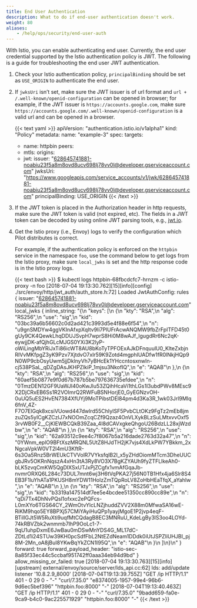 ```yaml
---
title: End User Authentication
description: What to do if end-user authentication doesn't work.
weight: 80
aliases:
    - /help/ops/security/end-user-auth
---
```


With Istio, you can enable authenticating end user. Currently, the end user credential supported by the Istio authentication policy is JWT.
The following is a guide for troubleshooting the end user JWT authentication.

1. Check your Istio authentication policy, `principalBinding` should be set as `USE_ORIGIN` to authenticate the end user.

1. If `jwksUri` isn’t set, make sure the JWT issuer is of url format and `url + /.well-known/openid-configuration` can be opened in browser; for example, if the JWT issuer is `https://accounts.google.com`, make sure `https://accounts.google.com/.well-known/openid-configuration` is a valid url and can be opened in a browser.

    {{< text yaml >}}
    apiVersion: "authentication.istio.io/v1alpha1"
    kind: "Policy"
    metadata:
      name: "example-3"
    spec:
      targets:
      - name: httpbin
      peers:
      - mtls:
      origins:
      - jwt:
          issuer: "628645741881-noabiu23f5a8m8ovd8ucv698lj78vv0l@developer.gserviceaccount.com"
          jwksUri: "https://www.googleapis.com/service_accounts/v1/jwk/628645741881-noabiu23f5a8m8ovd8ucv698lj78vv0l@developer.gserviceaccount.com"
      principalBinding: USE_ORIGIN
    {{< /text >}}

1. If the JWT token is placed in the Authorization header in http requests, make sure the JWT token is valid (not expired, etc). The fields in a JWT token can be decoded by using online JWT parsing tools, e.g., [jwt.io](https://jwt.io/).

1. Get the Istio proxy (i.e., Envoy) logs to verify the configuration which Pilot distributes is correct.

    For example, if the authentication policy is enforced on the `httpbin` service in the namespace `foo`, use the command below to get logs from the Istio proxy, make sure `local_jwks` is set and the http response code is in the Istio proxy logs.

    {{< text bash >}}
    $ kubectl logs httpbin-68fbcdcfc7-hrnzm -c istio-proxy -n foo
    [2018-07-04 19:13:30.762][15][info][config] ./src/envoy/http/jwt_auth/auth_store.h:72] Loaded JwtAuthConfig: rules {
      issuer: "628645741881-noabiu23f5a8m8ovd8ucv698lj78vv0l@developer.gserviceaccount.com"
      local_jwks {
        inline_string: "{\n \"keys\": [\n  {\n   \"kty\": \"RSA\",\n   \"alg\": \"RS256\",\n   \"use\": \"sig\",\n   \"kid\": \"03bc39a6b56602c0d2ad421c3993d5e4f88e6f54\",\n   \"n\": \"u9gnSMDYw4ggVKInAfxpXqItv9Ii7PlUFrAcwANQMW9fbZrFpITFD45t0gUy9CK4QewkLhqDDUJSvpH7wprS8Hi0M8wAJf_lgugdRr6Nc2qK-eywjjDK-afQjhGLcMJGS0YXi3K2lyP-oWiLingMbYRiJxTi86icWT8AU8bKoTyTPFOExAJkDFnquulU0_KlteZxbjnRIVvMKfpgZ3yK9Pzv7XjtdvO7xlr59K9Zotd4mgphIUADfw1fR0lNkjHQp9N0WP9cbOsyUwm5jjDklnyVh7yBHcEk1YHccntosxnwIn-cj538PSaL_qDZgDAsJKHPZlkiP_1mjsu3NkofIQ\",\n   \"e\": \"AQAB\"\n  },\n  {\n   \"kty\": \"RSA\",\n   \"alg\": \"RS256\",\n   \"use\": \"sig\",\n   \"kid\": \"60aef5b0877e9f0d67b787b5be797636735efdee\",\n   \"n\": \"0TmzDEN12GF9UaWJI40oKwJlu53ZQihHcaVi1thLGs1l3ubdPWv8MEsc9X2DjCRxEB6Ss1R2VOImrQ2RWFuBSNHorjE0_GyEGNzvOH-0uUQ5uES2HvEN7384XfUYj9MoTPibstDEl84pm4d3Ka3R_1wk03Jrl9MIq6fnV_4Z-F7O7ElGqk8xcsiVUowd447dwlrd55ChIyISF5PvbCLtOKz9FgTz2mEb8jmzuZQs5yICgKZCzlJ7xNOOmZcqCZf9Qzaz4OnVLXykBLzSuLMtxvvOxf53rvWB0F2__CjKlEWBCQkB39Zaa_4I8dCAVxgkeQhgoU26BdzLL28xjWzdbw\",\n   \"e\": \"AQAB\"\n  },\n  {\n   \"kty\": \"RSA\",\n   \"alg\": \"RS256\",\n   \"use\": \"sig\",\n   \"kid\": \"62a93512c9ee4c7f8067b5a216dade2763d32a47\",\n   \"n\": \"0YWnm_eplO9BFtXszMRQNL5UtZ8HJdTH2jK7vjs4XdLkPW7YBkkm_2xNgcaVpkW0VT2l4mU3KftR-6s3Oa5Rnz5BrWEUkCTVVolR7VYksfqIB2I_x5yZHdOiomMTcm3DheUUCgbJRv5OKRnNqszA4xHn3tA3Ry8VO3X7BgKZYAUh9fyZTFLlkeAh0-bLK5zvqCmKW5QgDIXSxUTJxPjZCgfx1vmAfGqaJb-nvmrORXQ6L284c73DUL7mnt6wj3H6tVqPKA27j56N0TB1Hfx4ja6Slr8S4EB3F1luYhATa1PKUSH8mYDW11HolzZmTQpRoLV8ZoHbHEaTfqX_aYahIw\",\n   \"e\": \"AQAB\"\n  },\n  {\n   \"kty\": \"RSA\",\n   \"alg\": \"RS256\",\n   \"use\": \"sig\",\n   \"kid\": \"b3319a147514df7ee5e4bcdee51350cc890cc89e\",\n   \"n\": \"qDi7Tx4DhNvPQsl1ofxxc2ePQFcs-L0mXYo6TGS64CY_2WmOtvYlcLNZjhuddZVV2X88m0MfwaSA16wE-RiKM9hqo5EY8BPXj57CMiYAyiHuQPp1yayjMgoE1P2jvp4eqF-BTillGJt5W5RuXti9uqfMtCQdagB8EC3MNRuU_KdeLgBy3lS3oo4LOYd-74kRBVZbk2wnmmb7IhP9OoLc1-7-9qU1uhpDxmE6JwBau0mDSwMnYDS4G_ML17dC-ZDtLd1i24STUw39KH0pcSdfFbL2NtEZdNeam1DDdk0iUtJSPZliUHJBI_pj8M-2Mn_oA8jBuI8YKwBqYkZCN1I95Q\",\n   \"e\": \"AQAB\"\n  }\n ]\n}\n"
      }
      forward: true
      forward_payload_header: "istio-sec-8a85f33ec44c5ccbaf951742ff0aaa34eb94d9bd"
    }
    allow_missing_or_failed: true
    [2018-07-04 19:13:30.763][15][info][upstream] external/envoy/source/server/lds_api.cc:62] lds: add/update listener '10.8.2.9_8000'
    [2018-07-04T19:13:39.755Z] "GET /ip HTTP/1.1" 401 - 0 29 0 - "-" "curl/7.35.0" "e8374005-1957-99e4-96b6-9d6ec5bef396" "httpbin.foo:8000" "-"
    [2018-07-04T19:13:40.463Z] "GET /ip HTTP/1.1" 401 - 0 29 0 - "-" "curl/7.35.0" "9badd659-fa0e-9ca9-b4c0-9ac225571929" "httpbin.foo:8000" "-"
    {{< /text >}}
